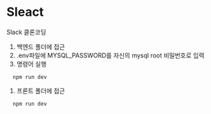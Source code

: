 # Sleact

Slack 클론코딩

1. 백엔드 폴더에 접근
2. .env파일에 MYSQL_PASSWORD를 자신의 mysql root 비밀번호로 입력
3. 명령어 실행

```
  npm run dev
```

1. 프론트 폴더에 접근

```
  npm run dev
```
